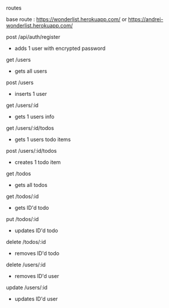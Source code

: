 routes 


base route : https://wonderlist.herokuapp.com/ 
or 
 https://andrei-wonderlist.herokuapp.com/

post /api/auth/register
* adds 1 user with encrypted password 

get /users

* gets all users

post /users
* inserts 1 user

get /users/:id
* gets 1 users info 

get /users/:id/todos
* gets 1 users todo items 

post /users/:id/todos
 * creates 1 todo item 

 get /todos 
 * gets all todos 

 get /todos/:id 
 * gets ID'd todo

put /todos/:id 
 * updates ID'd todo

 delete /todos/:id 
 * removes ID'd todo  

  delete /users/:id 
 * removes ID'd user  

  update /users/:id 
 * updates ID'd user  



